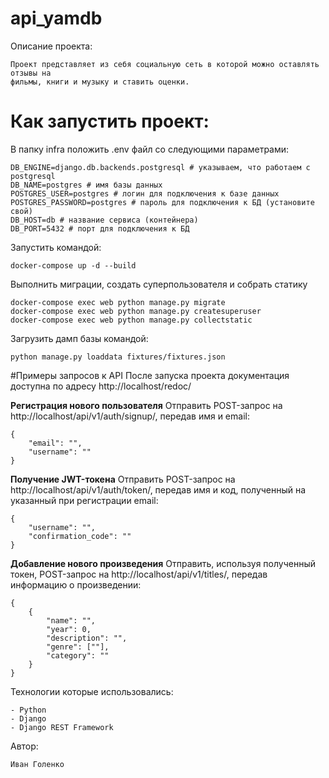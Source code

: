 # api_yamdb

Описание проекта:
```
Проект представляет из себя социальную сеть в которой можно оставлять отзывы на 
фильмы, книги и музыку и ставить оценки.
```

# Как запустить проект:
В папку infra положить .env файл со следующими параметрами:
```
DB_ENGINE=django.db.backends.postgresql # указываем, что работаем с postgresql
DB_NAME=postgres # имя базы данных
POSTGRES_USER=postgres # логин для подключения к базе данных
POSTGRES_PASSWORD=postgres # пароль для подключения к БД (установите свой)
DB_HOST=db # название сервиса (контейнера)
DB_PORT=5432 # порт для подключения к БД
```

Запустить командой:
```
docker-compose up -d --build
```

Выполнить миграции, создать суперпользователя и собрать статику
```
docker-compose exec web python manage.py migrate
docker-compose exec web python manage.py createsuperuser
docker-compose exec web python manage.py collectstatic
```

Загрузить дамп базы командой:
```
python manage.py loaddata fixtures/fixtures.json
```

#Примеры запросов к API
После запуска проекта документация доступна по адресу http://localhost/redoc/

**Регистрация нового пользователя**
Отправить POST-запрос на http://localhost/api/v1/auth/signup/, передав имя и email:
```
{
    "email": "",
    "username": ""
}
```

**Получение JWT-токена**
Отправить POST-запрос на http://localhost/api/v1/auth/token/, передав имя и код, полученный на указанный при регистрации email:
```
{
    "username": "",
    "confirmation_code": ""
}
```

**Добавление нового произведения**
Отправить, используя полученный токен, POST-запрос на http://localhost/api/v1/titles/, передав информацию о произведении:
```
{
    {
        "name": "",
        "year": 0,
        "description": "",
        "genre": [""],
        "category": ""
    }
}
```

Технологии которые использовались:
```
- Python
- Django
- Django REST Framework
```

Автор:
```
Иван Голенко
```

